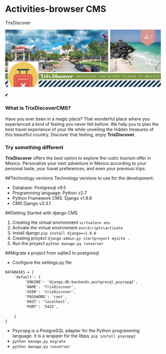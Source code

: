 # Activities-browser CMS 
TrixDiscover

![Image of TrixDiscover](https://github.com/pauEscarcia/Activities-browser/blob/master/media/TrixDiscover.png)



:two_hearts: 
### What is TrixDiscoverCMS?
Have you ever been in a magic place? That wonderful place where you 
experienced a kind of feeling you never felt before. We help you to plan the best travel experience of your life while unveiling the hidden treasures of this beautiful country.  Discover that feeling, enjoy **TrixDiscover**.
### Try something different
**TrixDiscover** offers the best option to explore the rustic tourism offer in Mexico.
Personalize your next adventure in Mexico according to your personal taste, your travel preferences, and even your previous trips.

##Technology versions
Technology versions to use for the development:

* Database: Postgresql v9.5
* Programming language: Python v2.7
* Python Framework CMS: Django v1.9.8
* CMS Django v3.3.1

##Getting Started with django CMS 
1. Creating the virtual environment
`virtualenv env`
2. Activate the virtual environment
`env\Scripts\activate`
3. Install django
`pip install django==1.9.8` 
4. Creating proyect 
`django-admin.py startproyect mysite .`
5. Run the proyect 
`python manage.py runserver` 

##Migrate a project from sqlite3 to postgresql
* Configure the settings.py file
```
DATABASES = {
    'default': {
         'ENGINE': 'django.db.backends.postgresql_psycopg2',
         'NAME': 'TrixDiscover',
         'USER': 'trixDiscover',
         'PASSWORD': 'root',
         'HOST': 'localhost',
         'PORT': '5432',

    }
}
```
* Psycopg is a PostgreSQL adapter for the Python programming language. It is a wrapper for the libpq.
 `pip install psycopg2` 
* `python manage.py migrate`
* `python manage.py runserver`


